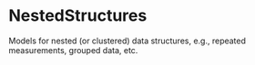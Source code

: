 # NestedStructures
Models for nested (or clustered) data structures, e.g., repeated measurements, grouped data, etc.

